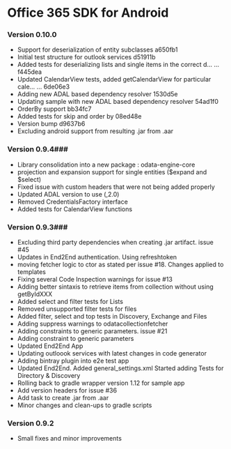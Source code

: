 # Office 365 SDK for Android  #

### Version 0.10.0 ###

*	Support for deserialization of entity subclasses	a650fb1
*	Initial test structure for outlook services	d51911b
* Added tests for deserializing lists and single items in the correct d… …	f445dea
*	Updated CalendarView tests, added getCalendarView for particular cale… …	6de06e3
* Adding new ADAL based dependency resolver	1530d5e
* Updating sample with new ADAL based dependency resolver	54ad1f0
* OrderBy support	bb34fc7
* Added tests for skip and order by	08ed48e
* Version bump	d9637b6
*	Excluding android support from resulting .jar from .aar


### Version 0.9.4###

* Library consolidation into a new package : odata-engine-core
* projection and expansion support for single entities ($expand and $select)
* Fixed issue with custom headers that were not being added properly
* Updated ADAL version to use (,2.0)
* Removed CredentialsFactory interface
* Added tests for CalendarView functions

### Version 0.9.3###

* Excluding third party dependencies when creating .jar artifact. issue #45
* Updates in End2End authentication. Using refreshtoken
* moving fetcher logic to ctor as stated per issue #18. Changes applied to templates
* Fixing several Code Inspection warnings for issue #13
* Adding better sintaxis to retrieve items from collection without using getByIdXXX
* Added select and filter tests for Lists
* Removed unsupported filter tests for files
* Added filter, select and top tests in Discovery, Exchange and Files
* Adding suppress warnings to odatacollectionfetcher
* Adding constraints to generic parameters. issue #21
* Adding constraint to generic parameters
* Updated End2End App
* Updating outloook services with latest changes in code generator
* Adding bintray plugin into e2e test app
* Updated End2End. Added general_settings.xml Started adding Tests for Directory & Discovery
* Rolling back to gradle wrapper version 1.12 for sample app
* Add version headers for issue #36
* Add task to create .jar from .aar
* Minor changes and clean-ups to gradle scripts

### Version 0.9.2 ###
* Small fixes and minor improvements
